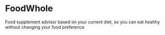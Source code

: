 # FoodWhole
Food supplement advisor based on your current diet, so you can eat healthy without changing your food preference
